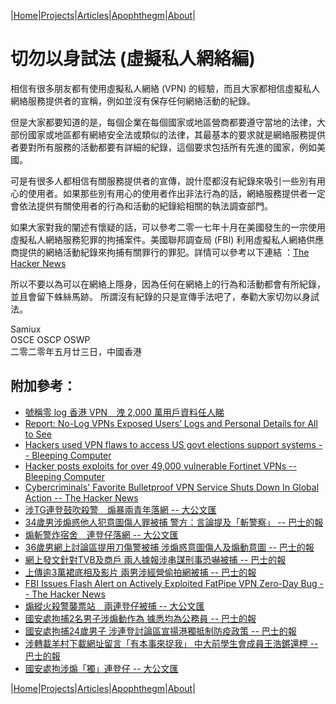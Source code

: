 |[Home](/README.md)|[Projects](/projects.md)|[Articles](/articles.md)|[Apophthegm](/apophthegm.md)|[About](/about.md)|

# 切勿以身試法 (虛擬私人網絡編)

相信有很多朋友都有使用虛擬私人網絡 (VPN) 的經驗，而且大家都相信虛擬私人網絡服務提供者的宣稱，例如並沒有保存任何網絡活動的紀錄。

但是大家都要知道的是，每個企業在每個國家或地區營商都要遵守當地的法律，大部份國家或地區都有網絡安全法或類似的法律，其最基本的要求就是網絡服務提供者要對所有服務的活動都要有詳細的紀錄，這個要求包括所有先進的國家，例如美國。

可是有很多人都相信有關服務提供者的宣傳，說什麼都沒有紀錄來吸引一些別有用心的使用者。如果那些別有用心的使用者作出非法行為的話，網絡服務提供者一定會依法提供有關使用者的行為和活動的紀錄給相關的執法調查部門。

如果大家對我的闡述有懷疑的話，可以參考二零一七年十月在美國發生的一宗使用虛擬私人網絡服務犯罪的拘捕案件。美國聯邦調查局 (FBI) 利用虛擬私人網絡供應商提供的網絡活動紀錄來拘捕有關罪行的罪犯。詳情可以參考以下連結 ：[The Hacker News](https://thehackernews.com/2017/10/no-logs-vpn-service-security_8.html)

所以不要以為可以在網絡上隱身，因為任何在網絡上的行為和活動都會有所紀錄，並且會留下蛛絲馬跡。 所謂沒有紀錄的只是宣傳手法吧了，奉勸大家切勿以身試法。

Samiux  
OSCE  OSCP  OSWP  
二零二零年五月廿三日，中國香港  


## 附加參考：  

- [號稱零 log 香港 VPN　洩 2,000 萬用戶資料任人睇](https://www.pcmarket.com.hk/%e8%99%9f%e7%a8%b1%e9%9b%b6log%e9%a6%99%e6%b8%afvpn-%e6%b4%a92000%e8%90%ac%e7%94%a8%e6%88%b6%e8%b3%87%e6%96%99%e4%bb%bb%e4%ba%ba%e7%9d%87/)
- [Report: No-Log VPNs Exposed Users’ Logs and Personal Details for All to See](https://www.vpnmentor.com/blog/report-free-vpns-leak/)
- [Hackers used VPN flaws to access US govt elections support systems --  Bleeping Computer](https://www.bleepingcomputer.com/news/security/hackers-used-vpn-flaws-to-access-us-govt-elections-support-systems/)  
- [Hacker posts exploits for over 49,000 vulnerable Fortinet VPNs -- Bleeping Computer](https://www.bleepingcomputer.com/news/security/hacker-posts-exploits-for-over-49-000-vulnerable-fortinet-vpns/)  
- [Cybercriminals' Favorite Bulletproof VPN Service Shuts Down In Global Action -- The Hacker News](https://thehackernews.com/2020/12/cybercriminals-favorite-bulletproof-vpn.html)  
- [涉TG連登鼓吹殺警　煽暴兩青年落網 -- 大公文匯](https://www.tkww.hk/a/202107/05/AP60e2aaabe4b0c7e5becf9e78.html)  
- [34歲男涉煽惑他人犯意圖傷人罪被捕 警方：言論提及「斬警察」 -- 巴士的報](https://www.bastillepost.com/hongkong/article/8741528-34%e6%ad%b2%e7%94%b7%e6%b6%89%e7%85%bd%e6%83%91%e4%bb%96%e4%ba%ba%e7%8a%af%e6%84%8f%e5%9c%96%e5%82%b7%e4%ba%ba%e7%bd%aa%e8%a2%ab%e6%8d%95-%e8%ad%a6%e6%96%b9%ef%bc%9a%e8%a8%80%e8%ab%96%e6%8f%90)  
- [煽斬警炸宿舍　連登仔落網 -- 大公文匯](https://www.tkww.hk/a/202107/06/AP60e3a826e4b0c7e5becfe78c.html)  
- [36歲男網上討論區提用刀傷警被捕 涉煽惑意圖傷人及煽動意圖 -- 巴士的報](https://www.bastillepost.com/hongkong/article/8768447-36%e6%ad%b2%e7%94%b7%e5%ad%90%e8%a2%ab%e6%8d%95%e6%b6%89%e3%80%8c%e7%85%bd%e6%83%91%e4%bb%96%e4%ba%ba%e6%84%8f%e5%9c%96%e5%82%b7%e4%ba%ba%e3%80%8d%e5%8f%8a%e3%80%8c%e7%85%bd%e5%8b%95%e6%84%8f%e5%9c%96)  
- [網上發文針對TVB及商戶 兩人據報涉串謀刑事恐嚇被捕 -- 巴士的報](https://www.bastillepost.com/hongkong/article/8897493-%e7%b6%b2%e4%b8%8a%e7%99%bc%e6%96%87%e9%87%9d%e5%b0%8dtvb%e5%8f%8a%e5%95%86%e6%88%b6-%e5%85%a9%e4%ba%ba%e6%93%9a%e5%a0%b1%e6%b6%89%e4%b8%b2%e8%ac%80%e5%88%91%e4%ba%8b%e6%81%90%e5%9a%87%e8%a2%ab)  
- [上傳逾3萬裙底相及影片 兩男涉經營偷拍網被捕 -- 巴士的報](https://www.bastillepost.com/hongkong/article/8923064-%e4%b8%8a%e5%82%b3%e9%80%be3%e8%90%ac%e8%a3%99%e5%ba%95%e7%9b%b8%e5%8f%8a%e5%bd%b1%e7%89%87-%e5%85%a9%e7%94%b7%e6%b6%89%e7%b6%93%e7%87%9f%e5%81%b7%e6%8b%8d%e7%b6%b2%e8%a2%ab%e6%8d%95)  
- [FBI Issues Flash Alert on Actively Exploited FatPipe VPN Zero-Day Bug -- The Hacker News](https://thehackernews.com/2021/11/fbi-issues-flash-alert-on-actively.html)  
- [煽縱火殺警襲票站　兩連登仔被捕 -- 大公文匯](https://www.tkww.hk/a/202112/18/AP61bd2484e4b07ec0fc4499d3.html)  
- [國安處拘捕2名男子涉煽動作為 據悉均為公務員 -- 巴士的報](https://www.bastillepost.com/hongkong/article/11106276-%e5%9c%8b%e5%ae%89%e8%99%95%e6%8b%982%e7%94%b7%e5%ad%90%e6%b6%89%e7%85%bd%e5%8b%95%e4%bd%9c%e7%82%ba-%e6%93%9a%e6%82%89%e5%9d%87%e7%82%ba%e5%85%ac%e5%8b%99%e5%93%a1)  
- [國安處拘捕24歲男子 涉連登討論區宣揚港獨抵制防疫政策 -- 巴士的報](https://www.bastillepost.com/hongkong/article/12013143-%e5%9c%8b%e5%ae%89%e8%99%95%e6%8b%98%e6%8d%9524%e6%ad%b2%e7%94%b7%e5%ad%90-%e6%b6%89%e5%ae%a3%e6%8f%9a%e6%b8%af%e7%8d%a8%e6%8a%b5%e5%88%b6%e9%98%b2%e7%96%ab%e6%94%bf%e7%ad%96)  
- [涉轉載羊村下載網址留言「有本事來捉我」 中大前學生會成員王浩鏘還柙 -- 巴士的報](https://www.bastillepost.com/hongkong/article/12021579-%e6%b6%89%e8%bd%89%e8%bc%89%e7%be%8a%e6%9d%91%e4%b8%8b%e8%bc%89%e7%b6%b2%e5%9d%80%e7%95%99%e8%a8%80%e3%80%8c%e6%9c%89%e6%9c%ac%e4%ba%8b%e4%be%86%e6%8d%89%e6%88%91%e3%80%8d-%e4%b8%ad%e5%a4%a7%e5%89%8d)  
- [國安處拘涉煽「獨」連登仔 -- 大公文匯](https://www.tkww.hk/a/202301/06/AP63b795c9e4b01fafd0f2e9da.html)  

|[Home](/README.md)|[Projects](/projects.md)|[Articles](/articles.md)|[Apophthegm](/apophthegm.md)|[About](/about.md)|
